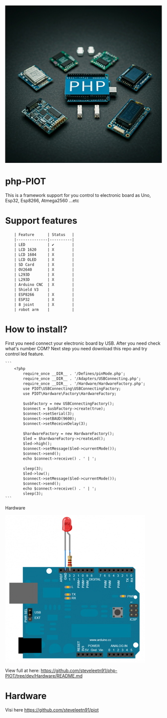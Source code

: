 ![Alt text](banner.png)

# php-PIOT
This is a framework support for you control to electronic board as Uno, Esp32, Esp8266, Atmega2560 ...etc

# Support features
        | Feature      | Status   |
        |--------------|----------|
        | LED          | ✔        | 
        | LCD 1620     | X        |
        | LCD 1604     | X        |    
        | LCD OLED     | X        |  
        | SD Card      | X        |    
        | OV2640       | X        |     
        | L293D        | X        |     
        | L293D        | X        |     
        | Arduino CNC  | X        |
        | Shield V3    |          |
        | ESP8266      | X        |
        | ESP32        | X        |
        | 8 joint      | X        | 
        | robot arm    |          |

# How to install? 
First you need connect your electronic board by USB. After you need check what's number COM?
Next step you need download this repo and try control led feature.

    ```
        <?php 
            require_once __DIR__ . '/Defines/pinMode.php';
            require_once __DIR__ . '/Adapters/USBConnecting.php';
            require_once __DIR__ . '/Hardware/HardwareFactory.php';
            use PIOT\USBConnecting\USBConnectingFactory;
            use PIOT\Hardware\Factory\HardwareFactory;

            $usbFactory = new USBConnectingFactory();
            $connect = $usbFactory->create(true);
            $connect->setSerial(3);
            $connect->setBAUD(9600);
            $connect->setReceiveDelay(3);

            $hardwareFactory = new HardwareFactory();
            $led = $hardwareFactory->createLed();
            $led->high();
            $connect->setMessage($led->currentMode());
            $connect->send();
            echo $connect->receive() . ' | ';

            sleep(3);
            $led->low();
            $connect->setMessage($led->currentMode());
            $connect->send();
            echo $connect->receive() . ' | ';
            sleep(3);
    ```

Hardware 

![Alt text](led.png)

View full at here: https://github.com/steveleetn91/php-PIOT/tree/dev/Hardware/README.md

# Hardware 
Visi here https://github.com/steveleetn91/piot